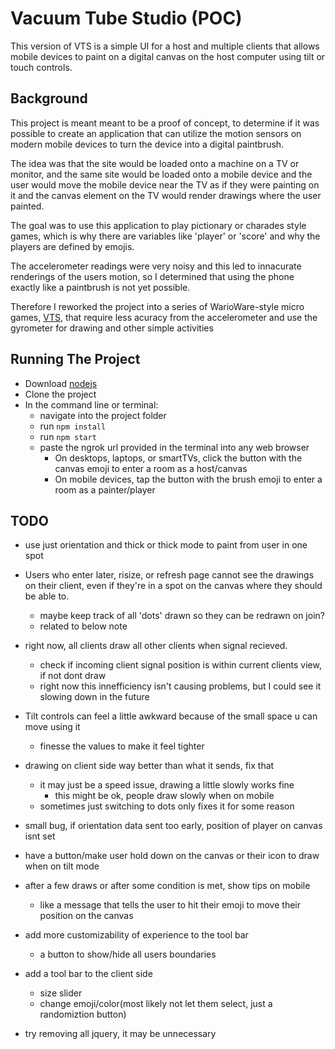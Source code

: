 Vacuum Tube Studio (POC)
=========================

This version of VTS is a simple UI for a host and multiple clients that allows mobile devices to paint on a digital canvas on the host computer using tilt or touch controls.

Background
----------
This project is meant meant to be a proof of concept,
to determine if it was possible to create an application that can utilize the motion sensors on 
modern mobile devices to turn the device into a digital paintbrush. 

The idea was that the site would be loaded onto a machine on a TV or monitor, 
and the same site would be loaded onto a mobile device and the user would move the mobile device near the TV
as if they were painting on it and the canvas element on the TV would render drawings where the user painted.

The goal was to use this application to play pictionary or charades style games, which is why there are 
variables like 'player' or 'score' and why the players are defined by emojis.

The accelerometer readings were very noisy and this led to innacurate renderings of the users motion,
so I determined that using the phone exactly like a paintbrush is not yet possible.

Therefore I reworked the project into a series of WarioWare-style micro games, [VTS](https://github.com/fpolar/VTS), that require less acuracy from the 
accelerometer and use the gyrometer for drawing and other simple activities


Running The Project
-------------------

- Download [nodejs](https://nodejs.org/en/)
- Clone the project
- In the command line or terminal:
  - navigate into the project folder
  - run `npm install`
  - run `npm start`
  - paste the ngrok url provided in the terminal into any web browser
    - On desktops, laptops, or smartTVs, click the button with the canvas emoji to enter a room as a host/canvas
    - On mobile devices, tap the button with the brush emoji to enter a room as a painter/player


TODO
-------------------
- use just orientation and thick or thick mode to paint from user in one spot

- Users who enter later, risize, or refresh page cannot see the drawings on their client, even
if they're in a spot on the canvas where they should be able to.
  - maybe keep track of all 'dots' drawn so they can be redrawn on join?
  - related to below note

- right now, all clients draw all other clients when signal recieved.
  - check if incoming client signal position is within current clients view, if not dont draw
  - right now this innefficiency isn't causing problems, but I could see it slowing down 
  in the future

- Tilt controls can feel a little awkward because of the small space u can move using it
  - finesse the values to make it feel tighter

- drawing on client side way better than what it sends, fix that 
  - it may just be a speed issue, drawing a little slowly works fine
    - this might be ok, people draw slowly when on mobile
  - sometimes just switching to dots only fixes it for some reason

- small bug, if orientation data sent too early, position of player on canvas isnt set

- have a button/make user hold down on the canvas or their icon to draw when on tilt mode

- after a few draws or after some condition is met, show tips on mobile
  - like a message that tells the user to hit their emoji to move their position on the canvas

- add more customizability of experience to the tool bar
  - a button to show/hide all users boundaries

- add a tool bar to the client side
  - size slider
  - change emoji/color(most likely not let them select, just a randomiztion button)

- try removing all jquery, it may be unnecessary
